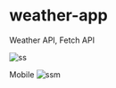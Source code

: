 # weather-app
Weather API, Fetch API


![ss](https://github.com/user-attachments/assets/3a1ab307-2313-4cea-af0d-7ba9e7344354)

Mobile
![ssm](https://github.com/user-attachments/assets/c55c103f-5a32-44dc-9674-14dcf8b4f228)
